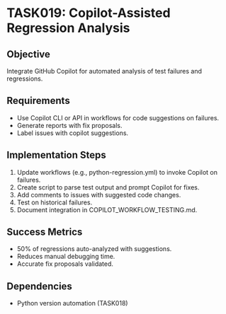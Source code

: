 # TASK019: Copilot-Assisted Regression Analysis

## Objective
Integrate GitHub Copilot for automated analysis of test failures and regressions.

## Requirements
- Use Copilot CLI or API in workflows for code suggestions on failures.
- Generate reports with fix proposals.
- Label issues with copilot suggestions.

## Implementation Steps
1. Update workflows (e.g., python-regression.yml) to invoke Copilot on failures.
2. Create script to parse test output and prompt Copilot for fixes.
3. Add comments to issues with suggested code changes.
4. Test on historical failures.
5. Document integration in COPILOT_WORKFLOW_TESTING.md.

## Success Metrics
- 50% of regressions auto-analyzed with suggestions.
- Reduces manual debugging time.
- Accurate fix proposals validated.

## Dependencies
- Python version automation (TASK018)
